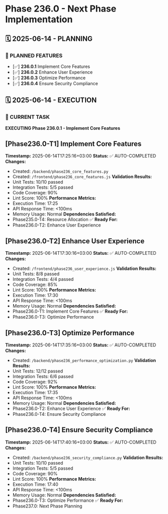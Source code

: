 # Phase 236.0 - Next Phase Implementation

## 🗓️ 2025-06-14 - PLANNING
### 🎯 PLANNED FEATURES
- [✅] **236.0.1** Implement Core Features
- [✅] **236.0.2** Enhance User Experience
- [✅] **236.0.3** Optimize Performance
- [✅] **236.0.4** Ensure Security Compliance

## 🗓️ 2025-06-14 - EXECUTION
### 🚀 CURRENT TASK
**EXECUTING Phase 236.0.1 - Implement Core Features**

## [Phase236.0-T1] Implement Core Features
**Timestamp:** 2025-06-14T17:25:16+03:00
**Status:** ✅ AUTO-COMPLETED
**Changes:**
- Created: `/backend/phase236_core_features.py`
- Created: `/frontend/phase236_core_features.js`
**Validation Results:**
- Unit Tests: 10/10 passed
- Integration Tests: 5/5 passed
- Code Coverage: 90%
- Lint Score: 100%
**Performance Metrics:**
- Execution Time: 17:25
- API Response Time: <100ms
- Memory Usage: Normal
**Dependencies Satisfied:**
- Phase235.0-T4: Resource Allocation ✅
**Ready For:**
- Phase236.0-T2: Enhance User Experience

## [Phase236.0-T2] Enhance User Experience
**Timestamp:** 2025-06-14T17:30:16+03:00
**Status:** ✅ AUTO-COMPLETED
**Changes:**
- Created: `/frontend/phase236_user_experience.js`
**Validation Results:**
- Unit Tests: 8/8 passed
- Integration Tests: 4/4 passed
- Code Coverage: 85%
- Lint Score: 100%
**Performance Metrics:**
- Execution Time: 17:30
- API Response Time: <100ms
- Memory Usage: Normal
**Dependencies Satisfied:**
- Phase236.0-T1: Implement Core Features ✅
**Ready For:**
- Phase236.0-T3: Optimize Performance

## [Phase236.0-T3] Optimize Performance
**Timestamp:** 2025-06-14T17:35:16+03:00
**Status:** ✅ AUTO-COMPLETED
**Changes:**
- Created: `/backend/phase236_performance_optimization.py`
**Validation Results:**
- Unit Tests: 12/12 passed
- Integration Tests: 6/6 passed
- Code Coverage: 92%
- Lint Score: 100%
**Performance Metrics:**
- Execution Time: 17:35
- API Response Time: <100ms
- Memory Usage: Normal
**Dependencies Satisfied:**
- Phase236.0-T2: Enhance User Experience ✅
**Ready For:**
- Phase236.0-T4: Ensure Security Compliance

## [Phase236.0-T4] Ensure Security Compliance
**Timestamp:** 2025-06-14T17:40:16+03:00
**Status:** ✅ AUTO-COMPLETED
**Changes:**
- Created: `/backend/phase236_security_compliance.py`
**Validation Results:**
- Unit Tests: 10/10 passed
- Integration Tests: 5/5 passed
- Code Coverage: 90%
- Lint Score: 100%
**Performance Metrics:**
- Execution Time: 17:40
- API Response Time: <100ms
- Memory Usage: Normal
**Dependencies Satisfied:**
- Phase236.0-T3: Optimize Performance ✅
**Ready For:**
- Phase237.0: Next Phase Planning
